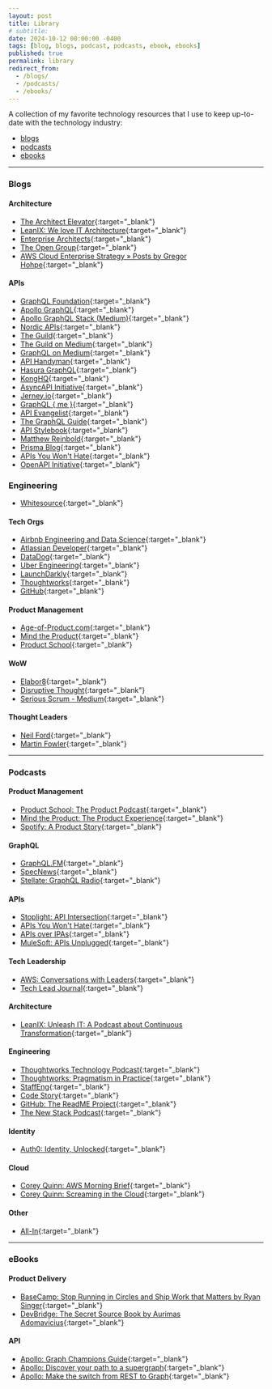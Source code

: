 ```yaml
---
layout: post
title: Library
# subtitle: 
date: 2024-10-12 00:00:00 -0400
tags: [blog, blogs, podcast, podcasts, ebook, ebooks]
published: true
permalink: library
redirect_from:
  - /blogs/
  - /podcasts/
  - /ebooks/
---
```


A collection of my favorite technology resources that I use to keep up-to-date with the technology industry:
- [blogs](#blogs)
- [podcasts](#podcasts)
- [ebooks](#ebooks)

---

### Blogs

#### Architecture

- <a href="https://architectelevator.com/feed.xml" target="_blank"><span class="icon rss" /></a>[The Architect Elevator](https://architectelevator.com/){:target="\_blank"}
- <a href="http://blog.leanix.net/en/rss.xml" target="_blank"><span class="icon rss" /></a>[LeanIX: We love IT Architecture](https://www.leanix.net/en/blog){:target="\_blank"}
- <a href="http://enterprisearchitects.com/feed/" target="_blank"><span class="icon rss" /></a>[Enterprise Architects](http://enterprisearchitects.com){:target="\_blank"}
- <a href="http://blog.opengroup.org/feed/" target="_blank"><span class="icon rss" /></a>[The Open Group](https://blog.opengroup.org){:target="\_blank"}
- <a href="https://aws.amazon.com/blogs/enterprise-strategy/author/hohpe/feed/" target="_blank"><span class="icon rss" /></a>[AWS Cloud Enterprise Strategy » Posts by Gregor Hohpe](https://aws.amazon.com/blogs/enterprise-strategy/){:target="\_blank"}

#### APIs

- <a href="http://graphql.org/blog/rss.xml" target="_blank"><span class="icon rss" /></a>[GraphQL Foundation](http://graphql.org){:target="\_blank"}
- <a href="https://www.apollographql.com/blog/rss.xml" target="_blank"><span class="icon rss" /></a>[Apollo GraphQL](https://www.apollographql.com/blog){:target="\_blank"}
- <a href="https://medium.com/feed/apollo-stack" target="_blank"><span class="icon rss" /></a>[Apollo GraphQL Stack (Medium)](https://blog.apollographql.com?source=rss----3804c1b351c9---4){:target="\_blank"}
- <a href="https://nordicapis.com/feed/" target="_blank"><span class="icon rss" /></a>[Nordic APIs](https://nordicapis.com){:target="\_blank"}
- <a href="https://the-guild.dev/feed.xml" target="_blank"><span class="icon rss" /></a>[The Guild](https://the-guild.dev){:target="\_blank"}
- <a href="https://medium.com/feed/the-guild" target="_blank"><span class="icon rss" /></a>[The Guild on Medium](https://medium.com/the-guild?source=rss----4737331fbdc0---4){:target="\_blank"}
- <a href="https://medium.com/feed/tag/graphql" target="_blank"><span class="icon rss" /></a>[GraphQL on Medium](https://medium.com/tag/graphql/latest?source=rss------graphql-5){:target="\_blank"}
- <a href="https://apihandyman.io/feed.xml" target="_blank"><span class="icon rss" /></a>[API Handyman](https://apihandyman.io/){:target="\_blank"}
- <a href="https://hasura.io/blog/rss" target="_blank"><span class="icon rss" /></a>[Hasura GraphQL](https://hasura.io/){:target="\_blank"}
- <a href="http://blog.mashape.com/rss" target="_blank"><span class="icon rss" /></a>[KongHQ](https://konghq.com){:target="\_blank"}
- <a href="https://www.asyncapi.com/rss.xml" target="_blank"><span class="icon rss" /></a>[AsyncAPI Initiative](https://www.asyncapi.com){:target="\_blank"}
- <a href="https://www.jerney.io/rss/" target="_blank"><span class="icon rss" /></a>[Jerney.io](https://www.jerney.io/){:target="\_blank"}
- <a href="https://graphqlme.com/feed/" target="_blank"><span class="icon rss" /></a>[GraphQL { me }](https://graphqlme.com){:target="\_blank"}
- <a href="http://feeds.feedburner.com/ApiEvangelist" target="_blank"><span class="icon rss" /></a>[API Evangelist](https://apievangelist.com){:target="\_blank"}
- <a href="https://blog.graphql.guide/feed" target="_blank"><span class="icon rss" /></a>[The GraphQL Guide](https://blog.graphql.guide?source=rss----119a2b51b20---4){:target="\_blank"}
- <a href="http://apistylebook.com/feed.xml" target="_blank"><span class="icon rss" /></a>[API Stylebook](http://apistylebook.com/){:target="\_blank"}
- <a href="https://matthewreinbold.com/feed.xml" target="_blank"><span class="icon rss" /></a>[Matthew Reinbold](https://matthewreinbold.com/){:target="\_blank"}
- <a href="https://www.prisma.io/blog/rss.xml" target="_blank"><span class="icon rss" /></a>[Prisma Blog](http://prisma.io){:target="\_blank"}
- <a href="https://apisyouwonthate.com/rss.xml" target="_blank"><span class="icon rss" /></a>[APIs You Won't Hate](https://apisyouwonthate.com){:target="\_blank"}
- <a href="https://www.openapis.org/feed" target="_blank"><span class="icon rss" /></a>[OpenAPI Initiative](https://www.openapis.org){:target="\_blank"}

### Engineering

- <a href="https://www.whitesourcesoftware.com/feed/" target="_blank"><span class="icon rss" /></a>[Whitesource](https://www.whitesourcesoftware.com){:target="\_blank"}

#### Tech Orgs

- <a href="http://nerds.airbnb.com/feed/" target="_blank"><span class="icon rss" /></a>[Airbnb Engineering and Data Science](https://medium.com/airbnb-engineering?source=rss----53c7c27702d5---4){:target="\_blank"}
- <a href="http://feeds.feedburner.com/AtlassianDeveloperBlog" target="_blank"><span class="icon rss" /></a>[Atlassian Developer](http://blogs.atlassian.com){:target="\_blank"}
- <a href="http://feeds.feedburner.com/Datadog" target="_blank"><span class="icon rss" /></a>[DataDog](https://www.datadoghq.com/blog){:target="\_blank"}
- <a href="https://eng.uber.com/feed/" target="_blank"><span class="icon rss" /></a>[Uber Engineering](https://eng.uber.com){:target="\_blank"}
- <a href="http://blog.launchdarkly.com/feed/" target="_blank"><span class="icon rss" /></a>[LaunchDarkly](https://launchdarkly.com/blog/){:target="\_blank"}
- <a href="http://www.thoughtworks.com/rss/insights.xml" target="_blank"></a>[Thoughtworks](https://www.thoughtworks.com/en-us/insights/blog){:target="\_blank"}
- <a href="https://github.blog/feed" target="_blank"><span class="icon rss" /></a>[GitHub](https://github.blog/){:target="\_blank"}

#### Product Management

- <a href="https://age-of-product.com/feed/" target="_blank"><span class="icon rss" /></a>[Age-of-Product.com](https://age-of-product.com){:target="\_blank"}
- <a href="http://mindtheproduct.com/feed/" target="_blank"><span class="icon rss" /></a>[Mind the Product](https://www.mindtheproduct.com){:target="\_blank"}
- <a href="https://productschool.com/feed/" target="_blank"><span class="icon rss" /></a>[Product School](https://productschool.com){:target="\_blank"}

#### WoW

- <a href="https://elabor8.com.au/feed/" target="_blank"><span class="icon rss" /></a>[Elabor8](https://elabor8.com.au){:target="\_blank"}
- <a href="https://disruptivethought.com/feed/" target="_blank"><span class="icon rss" /></a>[Disruptive Thought](https://disruptivethought.com){:target="\_blank"}
- <a href="https://medium.com/feed/serious-scrum" target="_blank"><span class="icon rss" /></a> [Serious Scrum - Medium](https://medium.com/serious-scrum?source=rss----da549de9a1c2---4){:target="\_blank"}

#### Thought Leaders

- <a href="http://memeagora.blogspot.com/feeds/posts/default" target="_blank"><span class="icon rss" /></a>[Neil Ford](http://memeagora.blogspot.com/){:target="\_blank"}
- <a href="http://martinfowler.com/feed.atom" target="_blank"><span class="icon rss" /></a>[Martin Fowler](https://martinfowler.com){:target="\_blank"}

---

### Podcasts

#### Product Management

- <span class="icon podcast">[Product School: The Product Podcast](https://open.spotify.com/show/1XBrhVLsQOIAv3KFBqnzrX){:target="\_blank"}
- <span class="icon podcast">[Mind the Product: The Product Experience](https://open.spotify.com/show/7pv0JHF2YGgXm8OGz1JnL0){:target="\_blank"}
- <span class="icon podcast">[Spotify: A Product Story](https://open.spotify.com/show/3L9tzrt0CthF6hNkxYIeSB){:target="\_blank"}

#### GraphQL

- <span class="icon podcast">[GraphQL.FM](https://open.spotify.com/show/7x6tdXvAgNSjy68wMyxRDE){:target="\_blank"}
- <span class="icon podcast">[SpecNews](https://open.spotify.com/show/69vo1Wrlda6EP3EzIZnzjf){:target="\_blank"}
- <span class="icon podcast">[Stellate: GraphQL Radio](https://open.spotify.com/show/6ufbqhuAvrpQ0YjPKVYw9W){:target="\_blank"}

#### APIs

- <span class="icon podcast">[Stoplight: API Intersection](https://open.spotify.com/show/6Z5NXL8QaPFddd6HhnuB8O){:target="\_blank"}
- <span class="icon podcast">[APIs You Won't Hate](https://open.spotify.com/show/2CX3HcPbl8hBMuve6YgzuU){:target="\_blank"}
- <span class="icon podcast">[APIs over IPAs](https://open.spotify.com/show/4MIs86SowFKKV7ANcOuiax){:target="\_blank"}
- <span class="icon podcast">[MuleSoft: APIs Unplugged](https://open.spotify.com/episode/3U8KNVVgfgcVK7gvmhOX5i){:target="\_blank"}

#### Tech Leadership

- <span class="icon podcast">[AWS: Conversations with Leaders](https://open.spotify.com/show/1Qp5byBTSBeF20RdyWuIgd){:target="\_blank"}
- <span class="icon podcast">[Tech Lead Journal](https://open.spotify.com/show/5suS91H6OfqDt14ZsOD4RV){:target="\_blank"}

#### Architecture

- <span class="icon podcast">[LeanIX: Unleash IT: A Podcast about Continuous Transformation](https://open.spotify.com/show/5Q2NK97J6PYyz5zkuraCEJ){:target="\_blank"}

#### Engineering

- <span class="icon podcast">[Thoughtworks Technology Podcast](https://open.spotify.com/show/6RBb4pGRgOFTmtCDSfTWvu){:target="\_blank"}
- <span class="icon podcast">[Thoughtworks: Pragmatism in Practice](https://open.spotify.com/show/6j62vzYdGb5aoX9tj0XTuu){:target="\_blank"}
- <span class="icon podcast">[StaffEng](https://open.spotify.com/show/4GUCKSlaFqQiShJBOP4nEe){:target="\_blank"}
- <span class="icon podcast">[Code Story](https://open.spotify.com/show/0f5HGQ2EPd63H83gqAifXp){:target="\_blank"}
- <span class="icon podcast">[GitHub: The ReadME Project](https://open.spotify.com/show/660KitvdJDX2vUmioAbwSQ){:target="\_blank"}
- <span class="icon podcast">[The New Stack Podcast](https://open.spotify.com/show/2nj1mpDb9jxHxi9vjZvDdk){:target="\_blank"}

#### Identity

- <span class="icon podcast">[Auth0: Identity, Unlocked](hhttps://open.spotify.com/show/1Y6XBZcVK45QijvV0o7RVs){:target="\_blank"}

#### Cloud

- <span class="icon podcast">[Corey Quinn: AWS Morning Brief](https://open.spotify.com/show/3A04JNrNAcZMvn8cvDWpWU){:target="\_blank"}
- <span class="icon podcast">[Corey Quinn: Screaming in the Cloud](https://open.spotify.com/show/3fBA9eNkGliCzp3Xuy1GVd){:target="\_blank"}

#### Other

- <span class="icon podcast">[All-In](https://open.spotify.com/show/2IqXAVFR4e0Bmyjsdc8QzF){:target="\_blank"}


---

### eBooks

#### Product Delivery

- <span class="icon pdf"></span>[BaseCamp: Stop Running in Circles and Ship Work that Matters by Ryan Singer](https://basecamp.com/shapeup/shape-up.pdf){:target="\_blank"}
- <span class="icon pdf"></span>[DevBridge: The Secret Source Book by Aurimas Adomavicius](https://sourceryacademy.com/secret-source/){:target="\_blank"}

#### API

- <span class="icon pdf"></span>[Apollo: Graph Champions Guide](https://www.apollographql.com/graph-champions/){:target="\_blank"}
- <span class="icon pdf"></span>[Apollo: Discover your path to a supergraph](https://www.apollographql.com/ebook/discover-your-path-to-a-supergraph){:target="\_blank"}
- <span class="icon pdf"></span>[Apollo: Make the switch from REST to Graph](https://www.apollographql.com/ebook/make-the-switch-from-rest-to-graphql){:target="\_blank"}
